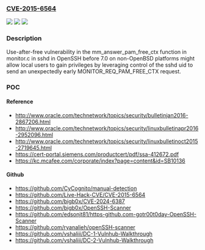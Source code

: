 ### [CVE-2015-6564](https://cve.mitre.org/cgi-bin/cvename.cgi?name=CVE-2015-6564)
![](https://img.shields.io/static/v1?label=Product&message=n%2Fa&color=blue)
![](https://img.shields.io/static/v1?label=Version&message=n%2Fa&color=blue)
![](https://img.shields.io/static/v1?label=Vulnerability&message=n%2Fa&color=brighgreen)

### Description

Use-after-free vulnerability in the mm_answer_pam_free_ctx function in monitor.c in sshd in OpenSSH before 7.0 on non-OpenBSD platforms might allow local users to gain privileges by leveraging control of the sshd uid to send an unexpectedly early MONITOR_REQ_PAM_FREE_CTX request.

### POC

#### Reference
- http://www.oracle.com/technetwork/topics/security/bulletinjan2016-2867206.html
- http://www.oracle.com/technetwork/topics/security/linuxbulletinapr2016-2952096.html
- http://www.oracle.com/technetwork/topics/security/linuxbulletinoct2015-2719645.html
- https://cert-portal.siemens.com/productcert/pdf/ssa-412672.pdf
- https://kc.mcafee.com/corporate/index?page=content&id=SB10136

#### Github
- https://github.com/CyCognito/manual-detection
- https://github.com/Live-Hack-CVE/CVE-2015-6564
- https://github.com/bigb0x/CVE-2024-6387
- https://github.com/bigb0x/OpenSSH-Scanner
- https://github.com/edsonjt81/https-github.com-gotr00t0day-OpenSSH-Scanner
- https://github.com/ryanalieh/openSSH-scanner
- https://github.com/vshaliii/DC-1-Vulnhub-Walkthrough
- https://github.com/vshaliii/DC-2-Vulnhub-Walkthrough

